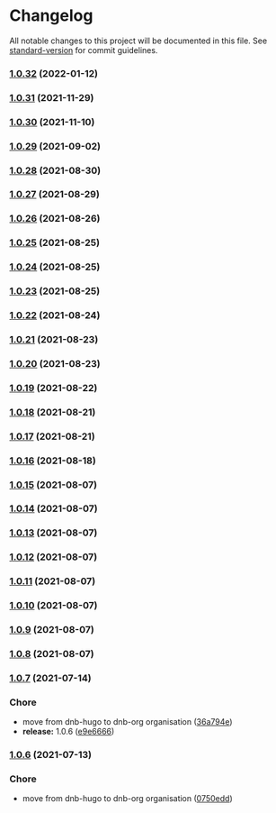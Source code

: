 # Changelog

All notable changes to this project will be documented in this file. See [standard-version](https://github.com/conventional-changelog/standard-version) for commit guidelines.

### [1.0.32](https://github.com/gethugothemes/gethugothemes-docs/compare/v1.0.31...v1.0.32) (2022-01-12)

### [1.0.31](https://github.com/gethugothemes/gethugothemes-docs/compare/v1.0.30...v1.0.31) (2021-11-29)

### [1.0.30](https://github.com/gethugothemes/gethugothemes-docs/compare/v1.0.29...v1.0.30) (2021-11-10)

### [1.0.29](https://github.com/gethugothemes/gethugothemes-docs/compare/v1.0.28...v1.0.29) (2021-09-02)

### [1.0.28](https://github.com/gethugothemes/gethugothemes-docs/compare/v1.0.27...v1.0.28) (2021-08-30)

### [1.0.27](https://github.com/gethugothemes/gethugothemes-docs/compare/v1.0.26...v1.0.27) (2021-08-29)

### [1.0.26](https://github.com/gethugothemes/gethugothemes-docs/compare/v1.0.25...v1.0.26) (2021-08-26)

### [1.0.25](https://github.com/gethugothemes/gethugothemes-docs/compare/v1.0.24...v1.0.25) (2021-08-25)

### [1.0.24](https://github.com/gethugothemes/gethugothemes-docs/compare/v1.0.23...v1.0.24) (2021-08-25)

### [1.0.23](https://github.com/gethugothemes/gethugothemes-docs/compare/v1.0.22...v1.0.23) (2021-08-25)

### [1.0.22](https://github.com/gethugothemes/gethugothemes-docs/compare/v1.0.21...v1.0.22) (2021-08-24)

### [1.0.21](https://github.com/gethugothemes/gethugothemes-docs/compare/v1.0.20...v1.0.21) (2021-08-23)

### [1.0.20](https://github.com/gethugothemes/gethugothemes-docs/compare/v1.0.19...v1.0.20) (2021-08-23)

### [1.0.19](https://github.com/gethugothemes/gethugothemes-docs/compare/v1.0.18...v1.0.19) (2021-08-22)

### [1.0.18](https://github.com/gethugothemes/gethugothemes-docs/compare/v1.0.17...v1.0.18) (2021-08-21)

### [1.0.17](https://github.com/gethugothemes/gethugothemes-docs/compare/v1.0.16...v1.0.17) (2021-08-21)

### [1.0.16](https://github.com/gethugothemes/gethugothemes-docs/compare/v1.0.15...v1.0.16) (2021-08-18)

### [1.0.15](https://github.com/gethugothemes/gethugothemes-docs/compare/v1.0.14...v1.0.15) (2021-08-07)

### [1.0.14](https://github.com/gethugothemes/gethugothemes-docs/compare/v1.0.13...v1.0.14) (2021-08-07)

### [1.0.13](https://github.com/gethugothemes/gethugothemes-docs/compare/v1.0.12...v1.0.13) (2021-08-07)

### [1.0.12](https://github.com/gethugothemes/gethugothemes-docs/compare/v1.0.11...v1.0.12) (2021-08-07)

### [1.0.11](https://github.com/gethugothemes/gethugothemes-docs/compare/v1.0.10...v1.0.11) (2021-08-07)

### [1.0.10](https://github.com/gethugothemes/gethugothemes-docs/compare/v1.0.9...v1.0.10) (2021-08-07)

### [1.0.9](https://github.com/gethugothemes/gethugothemes-docs/compare/v1.0.8...v1.0.9) (2021-08-07)

### [1.0.8](https://github.com/gethugothemes/gethugothemes-docs/compare/v1.0.7...v1.0.8) (2021-08-07)

### [1.0.7](https://github.com/gethugothemes/gethugothemes-docs/compare/v1.0.5...v1.0.7) (2021-07-14)


### Chore

* move from dnb-hugo to dnb-org organisation ([36a794e](https://github.com/gethugothemes/gethugothemes-docs/commit/36a794e5f4e84aa2b3d5b5f1e69c452964e4db2a))
* **release:** 1.0.6 ([e9e6666](https://github.com/gethugothemes/gethugothemes-docs/commit/e9e66664e622774f18d92977979e1c2f0965fcfe))

### [1.0.6](https://github.com/gethugothemes/gethugothemes-docs/compare/v1.0.5...v1.0.6) (2021-07-13)


### Chore

* move from dnb-hugo to dnb-org organisation ([0750edd](https://github.com/gethugothemes/gethugothemes-docs/commit/0750edd43407441f443d6c448573b7b1c5dbc441))
